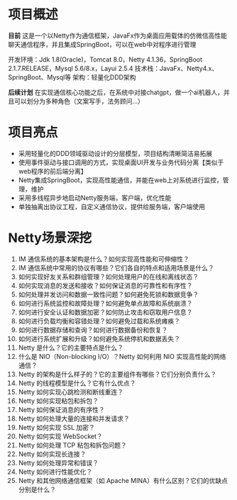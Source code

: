 # 项目概述

**目前**
这是一个以Netty作为通信框架，JavaFx作为桌面应用载体的仿微信高性能聊天通信程序，并且集成SpringBoot，可以在web中对程序进行管理

开发环境：Jdk 1.8(Oracle)，Tomcat 8.0，Netty 4.1.36，SpringBoot 2.1.7.RELEASE，Mysql 5.6/8.x，Layui 2.5.4 
技术栈：JavaFx、Netty4.x、SpringBoot、Mysql等
架构：轻量化DDD架构

**后续计划**
在实现通信核心功能之后，在系统中对接chatgpt，做一个ai机器人，并且可以划分为多种角色（文案写手，法务顾问...）

# 项目亮点

* 采用轻量化的DDD领域驱动设计的分层模型，项目结构清晰简洁易拓展
* 使用事件驱动与接口调用的方式，实现桌面UI开发与业务代码分离【类似于web程序的前后端分离】
* Netty集成SpringBoot，实现高性能通信，并能在web上对系统进行监控，管理，维护
* 采用多线程异步地启动Netty服务端，客户端，优化性能
* 单独抽离出协议工程，自定义通信协议，提供给服务端，客户端使用

# Netty场景深挖

1. IM 通信系统的基本架构是什么？如何实现高性能和可伸缩性？
2. IM 通信系统中常用的协议有哪些？它们各自的特点和适用场景是什么？
3. 如何实现好友关系和群组管理？如何处理用户的在线和离线状态？
4. 如何实现消息的发送和接收？如何保证消息的可靠性和有序性？
5. 如何处理并发访问和数据一致性问题？如何避免死锁和数据竞争？
6. 如何进行系统监控和故障处理？如何避免单点故障和系统崩溃？
7. 如何进行安全认证和数据加密？如何防止攻击和窃取用户信息？
8. 如何进行负载均衡和容错处理？如何避免过载和系统瘫痪？
9. 如何进行数据存储和查询？如何进行数据备份和恢复？
10. 如何进行系统扩展和升级？如何避免系统停机和数据丢失？
11. Netty 是什么？它的主要特点是什么？
12. 什么是 NIO（Non-blocking I/O）？Netty 如何利用 NIO 实现高性能的网络通信？
13. Netty 的架构是什么样子的？它的主要组件有哪些？它们分别负责什么？
14. Netty 的线程模型是什么？它有什么优点？
15. Netty 如何实现心跳检测和断线重连？
16. Netty 如何实现粘包和拆包？
17. Netty 如何保证消息的有序性？
18. Netty 如何处理大量的连接和并发请求？
19. Netty 如何实现 SSL 加密？
20. Netty 如何实现 WebSocket？
21. Netty 如何处理 TCP 粘包和拆包问题？
22. Netty 如何实现长连接？
23. Netty 如何处理异常和错误？
24. Netty 如何进行性能优化？
25. Netty 和其他网络通信框架（如 Apache MINA）有什么区别？它们的优缺点分别是什么？


